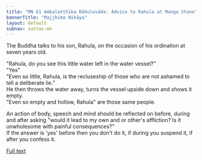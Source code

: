 ```yaml
---
title: "MN 61 Ambalaṭṭhika Rāhulovāda: Advice to Rahula at Mango Stone"
bannerTitle: "Majjhima Nikāya" 
layout: default 
subnav: suttas-mn 
---
```


The Buddha talks to his son, Rahula, on the occasion of his ordination at seven years old.

"Rahula, do you see this little water left in the water vessel?"  
"Yes"  
"Even so little, Rahula, is the recluseship of those who are not ashamed to tell a deliberate lie."  
He then throws the water away, turns the vessel upside down and shows it empty.  
"Even so empty and hollow, Rahula" are those same people.  


An action of body, speech and mind should be reflected on before, during and after asking "would it lead to my own and or other's affliction? Is it unwholesome with painful consequences?"  
If the answer is 'yes' before then you don't do it, if during you suspend it, if after you confess it.


[Full text](https://www.dhammatalks.org/suttas/MN/MN61.html)
